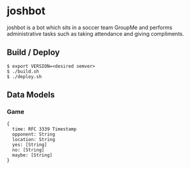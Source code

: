 # joshbot

joshbot is a bot which sits in a soccer team GroupMe and performs administrative tasks such as taking attendance and giving compliments.

## Build / Deploy

```
$ export VERSION=<desired semver>
$ ./build.sh
$ ./deploy.sh
```

## Data Models

### Game
```
{
  time: RFC 3339 Timestamp
  opponent: String
  location: String
  yes: [String]
  no: [String]
  maybe: [String]
}
```

